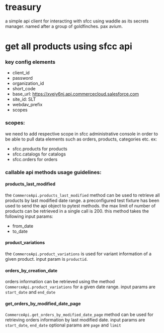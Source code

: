 # treasury

a simple api client for interacting with sfcc using waddle as its secrets 
manager.  named after a group of goldfinches.  pax avium.

# get all products using sfcc api
### key config elements
- client_id
- password
- organization_id
- short_code
- base_url: https://xveiy6nj.api.commercecloud.salesforce.com
- site_id: SLT
- webdav_prefix
- scopes

### scopes:
we need to add respective scope in sfcc administrative console
in order to be able to pull data elements such as orders, products, categories etc.
ex: 
- sfcc.products for products
- sfcc.catalogs for catalogs
- sfcc.orders for orders

### callable api methods usage guidelines:

#### products_last_modified
the `CommerceApi.products_last_modified`  method can be used to retrieve all products 
by last modified date range. a preconfigured test fixture has been used to send the 
api object to pytest methods. the max limit of number of products can be retrieved in a 
single call is 200. this method takes the following input params:
- from_date
- to_date

#### product_variations
the `CommerceApi.product_variations` is used for variant information of a given product.
input param is `productid`.

#### orders_by_creation_date
orders information can be retrieved using the method `CommerceApi.product_variations`
for a given date range.
input params are `start_date` and `end_date`

#### get_orders_by_modified_date_page
`CommerceApi.get_orders_by_modified_date_page` method can be used for retrieving
orders information by last modified date.
input params are `start_date`, `end_date`
optional params are `page` and `limit`


